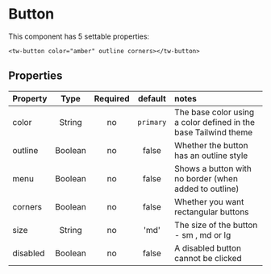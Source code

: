 # Button

This component has 5 settable properties:

```vue
<tw-button color="amber" outline corners></tw-button>
```
## Properties

| Property |  Type   | Required |  default  | notes                                                           |
|:---------|:-------:|:--------:|:---------:|:----------------------------------------------------------------|
| color    | String  |    no    | `primary` | The base color using a color defined in the base Tailwind theme |
| outline  | Boolean |    no    |   false   | Whether the button has an outline style                         |
| menu     | Boolean |    no    |   false   | Shows a button with no border (when added to outline)           |
| corners  | Boolean |    no    |   false   | Whether you want rectangular buttons                            |
| size     | String  |    no    |   'md'    | The size of the button - sm , md or lg                          |
| disabled | Boolean |    no    |   false   | A disabled button cannot be clicked                             |

